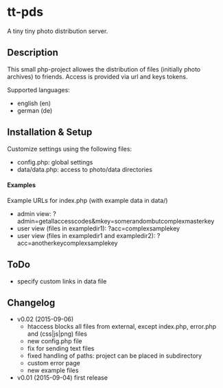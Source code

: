 # tt-pds
A tiny tiny photo distribution server.

## Description

This small php-project allowes the distribution of files (initially photo archives) to friends. Access is provided via url and keys tokens. 
 
Supported languages:
 * english (en)
 * german (de)
 
## Installation & Setup

Customize settings using the following files:
 * config.php: global settings
 * data/data.php: access to photo/data directories
 
#### Examples

Example URLs for index.php (with example data in data/)
 * admin view: ?admin=getallaccesscodes&mkey=somerandombutcomplexmasterkey
 * user view (files in exampledir1): ?acc=complexsamplekey
 * user view (files in exampledir1 and exampledir2): ?acc=anotherkeycomplexsamplekey

## ToDo

 * specify custom links in data file

## Changelog

 * v0.02 (2015-09-06)
   * htaccess blocks all files from external, except index.php, error.php and (css|js|png) files
   * new config.php file
   * fix for sending text files
   * fixed handling of paths: project can be placed in subdirectory
   * custom error page
   * new example files
 * v0.01 (2015-09-04) first release
